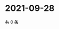 # 2021-09-28

共 0 条

<!-- BEGIN WEIBO -->
<!-- 最后更新时间 Tue Sep 28 2021 07:08:21 GMT+0800 (China Standard Time) -->

<!-- END WEIBO -->
